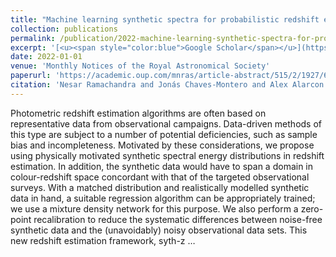 ```yaml
---
title: "Machine learning synthetic spectra for probabilistic redshift estimation: SYTH-Z"
collection: publications
permalink: /publication/2022-machine-learning-synthetic-spectra-for-probabilist
excerpt: '[<u><span style="color:blue">Google Scholar</span></u>](https://scholar.google.com/scholar?q=Machine+learning+synthetic+spectra+for+probabilistic+redshift+estimation:+SYTH-Z)'
date: 2022-01-01
venue: 'Monthly Notices of the Royal Astronomical Society'
paperurl: 'https://academic.oup.com/mnras/article-abstract/515/2/1927/6623680'
citation: 'Nesar Ramachandra and Jonás Chaves-Montero and Alex Alarcon and Arindam Fadikar and Salman Habib and Katrin Heitmann (2022). "Machine learning synthetic spectra for probabilistic redshift estimation: SYTH-Z". Monthly Notices of the Royal Astronomical Society.'
---
```


Photometric redshift estimation algorithms are often based on representative data from observational campaigns. Data-driven methods of this type are subject to a number of potential deficiencies, such as sample bias and incompleteness. Motivated by these considerations, we propose using physically motivated synthetic spectral energy distributions in redshift estimation. In addition, the synthetic data would have to span a domain in colour-redshift space concordant with that of the targeted observational surveys. With a matched distribution and realistically modelled synthetic data in hand, a suitable regression algorithm can be appropriately trained; we use a mixture density network for this purpose. We also perform a zero-point recalibration to reduce the systematic differences between noise-free synthetic data and the (unavoidably) noisy observational data sets. This new redshift estimation framework, syth-z …
